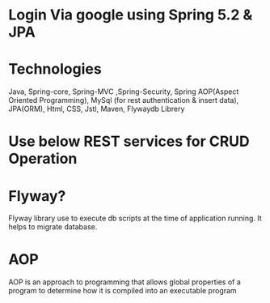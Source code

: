 # Login Via google using Spring 5.2 & JPA 

# Technologies
Java, 
Spring-core, Spring-MVC ,Spring-Security, Spring AOP(Aspect Oriented Programming),
MySql (for rest authentication & insert data),
JPA(ORM),
Html, CSS, Jstl, Maven, Flywaydb Librery

# Use below REST services for CRUD Operation

# Flyway?
Flyway library use to execute db scripts at the time of application running. It helps to migrate database.

# AOP
AOP is an approach to programming that allows global properties of a program to determine how it is compiled into an executable program
